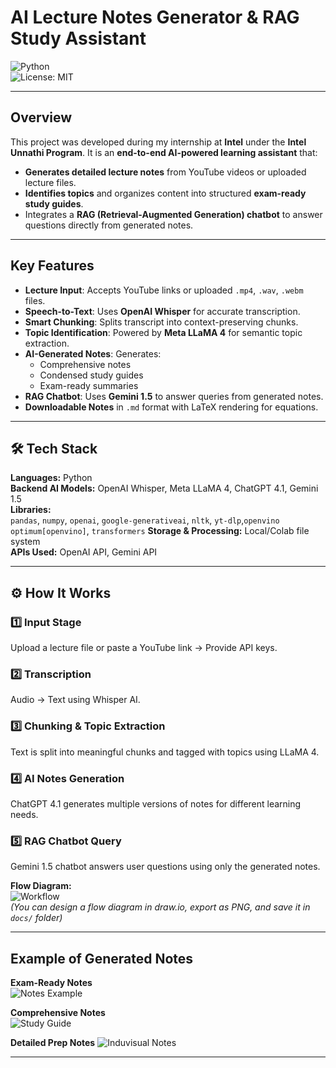 # AI Lecture Notes Generator & RAG Study Assistant  

![Python](https://img.shields.io/badge/Python-3.9-blue)  
![License: MIT](https://img.shields.io/badge/License-MIT-green)  

---

## Overview  
This project was developed during my internship at **Intel** under the **Intel Unnathi Program**. It is an **end-to-end AI-powered learning assistant** that:  
- **Generates detailed lecture notes** from YouTube videos or uploaded lecture files.  
- **Identifies topics** and organizes content into structured **exam-ready study guides**.  
- Integrates a **RAG (Retrieval-Augmented Generation) chatbot** to answer questions directly from generated notes.  

---

## Key Features  
- **Lecture Input**: Accepts YouTube links or uploaded `.mp4`, `.wav`, `.webm` files.  
- **Speech-to-Text**: Uses **OpenAI Whisper** for accurate transcription.  
- **Smart Chunking**: Splits transcript into context-preserving chunks.  
- **Topic Identification**: Powered by **Meta LLaMA 4** for semantic topic extraction.  
- **AI-Generated Notes**: Generates:  
  - Comprehensive notes  
  - Condensed study guides  
  - Exam-ready summaries  
- **RAG Chatbot**: Uses **Gemini 1.5** to answer queries from generated notes.  
- **Downloadable Notes** in `.md` format with LaTeX rendering for equations.  

---

## 🛠 Tech Stack  
**Languages:** Python  
**Backend AI Models:** OpenAI Whisper, Meta LLaMA 4, ChatGPT 4.1, Gemini 1.5  
**Libraries:**  
`pandas`, `numpy`, `openai`, `google-generativeai`, `nltk`, `yt-dlp`,`openvino optimum[openvino]`, `transformers`
**Storage & Processing:** Local/Colab file system  
**APIs Used:** OpenAI API, Gemini API  

---

## ⚙️ How It Works  

### 1️⃣ Input Stage  
Upload a lecture file or paste a YouTube link → Provide API keys.  

### 2️⃣ Transcription  
Audio → Text using Whisper AI.  

### 3️⃣ Chunking & Topic Extraction  
Text is split into meaningful chunks and tagged with topics using LLaMA 4.  

### 4️⃣ AI Notes Generation  
ChatGPT 4.1 generates multiple versions of notes for different learning needs.  

### 5️⃣ RAG Chatbot Query  
Gemini 1.5 chatbot answers user questions using only the generated notes.  

**Flow Diagram:**  
![Workflow](<img width="467" height="1149" alt="workflow" src="https://github.com/user-attachments/assets/0380f603-1a7a-4792-b13d-96722db53a32" />)  
*(You can design a flow diagram in draw.io, export as PNG, and save it in `docs/` folder)*  

---

## Example of Generated Notes  

**Exam-Ready Notes**  
![Notes Example](<img width="950" height="954" alt="image" src="https://github.com/user-attachments/assets/0c0f8b12-b459-495f-8611-59ff05253d6d" />)  

**Comprehensive Notes**  
![Study Guide](<img width="936" height="970" alt="image" src="https://github.com/user-attachments/assets/7ff5fca7-8210-4cc9-8e0f-e54b497cfbb2" />)  

**Detailed Prep Notes**
![Induvisual Notes](<img width="1213" height="941" alt="image" src="https://github.com/user-attachments/assets/756833b2-e378-4cdf-96fc-7a2451e8825d" />)


---
